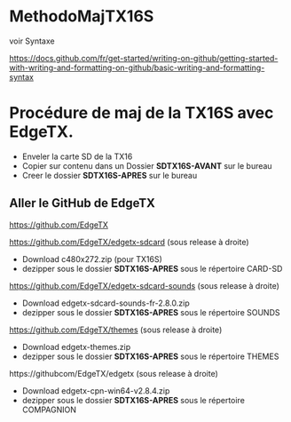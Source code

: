 # MethodoMajTX16S

voir Syntaxe

https://docs.github.com/fr/get-started/writing-on-github/getting-started-with-writing-and-formatting-on-github/basic-writing-and-formatting-syntax

# Procédure de maj de la TX16S avec EdgeTX.

+ Enveler la carte SD de la TX16
+ Copier sur contenu dans un Dossier **SDTX16S-AVANT** sur le bureau
+ Creer le dossier **SDTX16S-APRES** sur le bureau

## Aller le GitHub de EdgeTX

https://github.com/EdgeTX


https://github.com/EdgeTX/edgetx-sdcard (sous release à droite)

+ Download  c480x272.zip (pour TX16S)
+ dezipper sous le dossier **SDTX16S-APRES** sous le répertoire CARD-SD

https://github.com/EdgeTX/edgetx-sdcard-sounds (sous release à droite)

+ Download edgetx-sdcard-sounds-fr-2.8.0.zip 
+ dezipper sous le dossier **SDTX16S-APRES** sous le répertoire SOUNDS

https://github.com/EdgeTX/themes (sous release à droite)

+ Download edgetx-themes.zip 
+ dezipper sous le dossier **SDTX16S-APRES** sous le répertoire THEMES

https://githubcom/EdgeTX/edgetx (sous release à droite)

+ Download edgetx-cpn-win64-v2.8.4.zip 
+ dezipper sous le dossier **SDTX16S-APRES** sous le répertoire COMPAGNION

